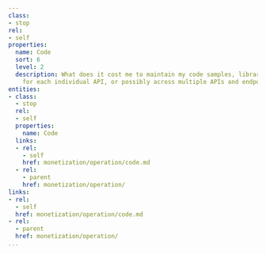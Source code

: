 ```yaml
---
class:
- stop
rel:
- self
properties:
  name: Code
  sort: 6
  level: 2
  description: What does it cost me to maintain my code samples, libraries, and SDKs
    for each individual API, or possibly across multiple APIs and endpoints.
entities:
- class:
  - stop
  rel:
  - self
  properties:
    name: Code
  links:
  - rel:
    - self
    href: monetization/operation/code.md
  - rel:
    - parent
    href: monetization/operation/
links:
- rel:
  - self
  href: monetization/operation/code.md
- rel:
  - parent
  href: monetization/operation/
...
```

